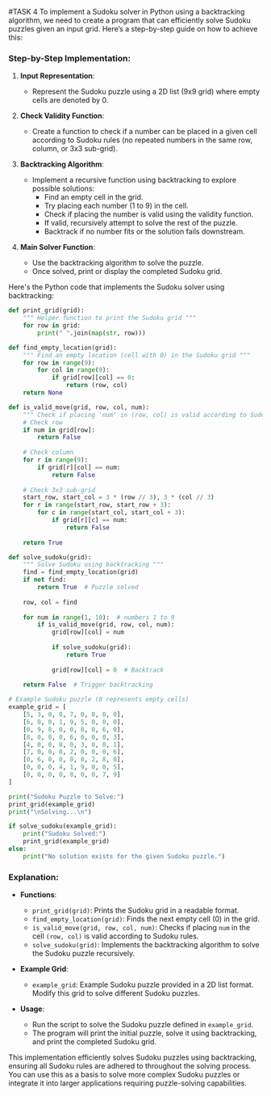 #TASK 4
To implement a Sudoku solver in Python using a backtracking algorithm, we need to create a program that can efficiently solve Sudoku puzzles given an input grid. Here’s a step-by-step guide on how to achieve this:

### Step-by-Step Implementation:

1. **Input Representation**:
   - Represent the Sudoku puzzle using a 2D list (9x9 grid) where empty cells are denoted by 0.

2. **Check Validity Function**:
   - Create a function to check if a number can be placed in a given cell according to Sudoku rules (no repeated numbers in the same row, column, or 3x3 sub-grid).

3. **Backtracking Algorithm**:
   - Implement a recursive function using backtracking to explore possible solutions:
     - Find an empty cell in the grid.
     - Try placing each number (1 to 9) in the cell.
     - Check if placing the number is valid using the validity function.
     - If valid, recursively attempt to solve the rest of the puzzle.
     - Backtrack if no number fits or the solution fails downstream.

4. **Main Solver Function**:
   - Use the backtracking algorithm to solve the puzzle.
   - Once solved, print or display the completed Sudoku grid.

Here's the Python code that implements the Sudoku solver using backtracking:

```python
def print_grid(grid):
    """ Helper function to print the Sudoku grid """
    for row in grid:
        print(" ".join(map(str, row)))

def find_empty_location(grid):
    """ Find an empty location (cell with 0) in the Sudoku grid """
    for row in range(9):
        for col in range(9):
            if grid[row][col] == 0:
                return (row, col)
    return None

def is_valid_move(grid, row, col, num):
    """ Check if placing 'num' in (row, col) is valid according to Sudoku rules """
    # Check row
    if num in grid[row]:
        return False
    
    # Check column
    for r in range(9):
        if grid[r][col] == num:
            return False
    
    # Check 3x3 sub-grid
    start_row, start_col = 3 * (row // 3), 3 * (col // 3)
    for r in range(start_row, start_row + 3):
        for c in range(start_col, start_col + 3):
            if grid[r][c] == num:
                return False
    
    return True

def solve_sudoku(grid):
    """ Solve Sudoku using backtracking """
    find = find_empty_location(grid)
    if not find:
        return True  # Puzzle solved
    
    row, col = find
    
    for num in range(1, 10):  # numbers 1 to 9
        if is_valid_move(grid, row, col, num):
            grid[row][col] = num
            
            if solve_sudoku(grid):
                return True
            
            grid[row][col] = 0  # Backtrack
    
    return False  # Trigger backtracking

# Example Sudoku puzzle (0 represents empty cells)
example_grid = [
    [5, 3, 0, 0, 7, 0, 0, 0, 0],
    [6, 0, 0, 1, 9, 5, 0, 0, 0],
    [0, 9, 8, 0, 0, 0, 0, 6, 0],
    [8, 0, 0, 0, 6, 0, 0, 0, 3],
    [4, 0, 0, 8, 0, 3, 0, 0, 1],
    [7, 0, 0, 0, 2, 0, 0, 0, 6],
    [0, 6, 0, 0, 0, 0, 2, 8, 0],
    [0, 0, 0, 4, 1, 9, 0, 0, 5],
    [0, 0, 0, 0, 8, 0, 0, 7, 9]
]

print("Sudoku Puzzle to Solve:")
print_grid(example_grid)
print("\nSolving...\n")

if solve_sudoku(example_grid):
    print("Sudoku Solved:")
    print_grid(example_grid)
else:
    print("No solution exists for the given Sudoku puzzle.")
```

### Explanation:

- **Functions**:
  - `print_grid(grid)`: Prints the Sudoku grid in a readable format.
  - `find_empty_location(grid)`: Finds the next empty cell (0) in the grid.
  - `is_valid_move(grid, row, col, num)`: Checks if placing `num` in the cell `(row, col)` is valid according to Sudoku rules.
  - `solve_sudoku(grid)`: Implements the backtracking algorithm to solve the Sudoku puzzle recursively.

- **Example Grid**:
  - `example_grid`: Example Sudoku puzzle provided in a 2D list format. Modify this grid to solve different Sudoku puzzles.

- **Usage**:
  - Run the script to solve the Sudoku puzzle defined in `example_grid`.
  - The program will print the initial puzzle, solve it using backtracking, and print the completed Sudoku grid.

This implementation efficiently solves Sudoku puzzles using backtracking, ensuring all Sudoku rules are adhered to throughout the solving process. You can use this as a basis to solve more complex Sudoku puzzles or integrate it into larger applications requiring puzzle-solving capabilities.
